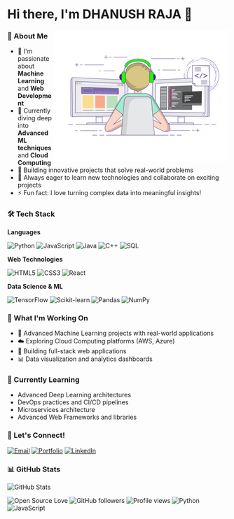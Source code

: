 # Hi there, I'm DHANUSH RAJA 👋

<img align="right" alt="Coding" width="400" src="https://raw.githubusercontent.com/devSouvik/devSouvik/master/gif3.gif">

### 🚀 About Me
- 🔭 I'm passionate about **Machine Learning** and **Web Development**
- 🌱 Currently diving deep into **Advanced ML techniques** and **Cloud Computing**
- 💼 Building innovative projects that solve real-world problems
- 🎯 Always eager to learn new technologies and collaborate on exciting projects
- ⚡ Fun fact: I love turning complex data into meaningful insights!

### 🛠️ Tech Stack

**Languages**

![Python](https://img.shields.io/badge/Python-3776AB?style=for-the-badge&logo=python&logoColor=white)
![JavaScript](https://img.shields.io/badge/JavaScript-F7DF1E?style=for-the-badge&logo=javascript&logoColor=black)
![Java](https://img.shields.io/badge/Java-ED8B00?style=for-the-badge&logo=java&logoColor=white)
![C++](https://img.shields.io/badge/C++-00599C?style=for-the-badge&logo=c%2B%2B&logoColor=white)
![SQL](https://img.shields.io/badge/SQL-4479A1?style=for-the-badge&logo=mysql&logoColor=white)

**Web Technologies**

![HTML5](https://img.shields.io/badge/HTML5-E34F26?style=for-the-badge&logo=html5&logoColor=white)
![CSS3](https://img.shields.io/badge/CSS3-1572B6?style=for-the-badge&logo=css3&logoColor=white)
![React](https://img.shields.io/badge/React-20232A?style=for-the-badge&logo=react&logoColor=61DAFB)

**Data Science & ML**

![TensorFlow](https://img.shields.io/badge/TensorFlow-FF6F00?style=for-the-badge&logo=tensorflow&logoColor=white)
![Scikit-learn](https://img.shields.io/badge/scikit--learn-F7931E?style=for-the-badge&logo=scikit-learn&logoColor=white)
![Pandas](https://img.shields.io/badge/pandas-150458?style=for-the-badge&logo=pandas&logoColor=white)
![NumPy](https://img.shields.io/badge/numpy-013243?style=for-the-badge&logo=numpy&logoColor=white)

### 🔭 What I'm Working On
- 🤖 Advanced Machine Learning projects with real-world applications
- ☁️ Exploring Cloud Computing platforms (AWS, Azure)
- 🚀 Building full-stack web applications
- 📊 Data visualization and analytics dashboards

### 🌱 Currently Learning
- Advanced Deep Learning architectures
- DevOps practices and CI/CD pipelines
- Microservices architecture
- Advanced Web Frameworks and libraries

  
### 🤝 Let's Connect!

<p align="center">
  
[![Email](https://img.shields.io/badge/Email-D14836?style=for-the-badge&logo=gmail&logoColor=white)](mailto:rdhanush22raja@gmail.com)
[![Portfolio](https://img.shields.io/badge/Portfolio-FF5722?style=for-the-badge&logo=todoist&logoColor=white)](https://dhanush-visions.vercel.app/)
[![LinkedIn](https://img.shields.io/badge/LinkedIn-0077B5?style=for-the-badge&logo=linkedin&logoColor=white)](https://www.linkedin.com/in/dhanush-raja-559a241aa/)

</p>

### 📊 GitHub Stats

<p align="left">
  <img src="https://github-readme-stats.vercel.app/api?username=DHANUSHRAJA22&show_icons=true&theme=dark&hide_border=true&count_private=true" alt="GitHub Stats" />
</p>

![Open Source Love](https://img.shields.io/badge/Open%20Source-❤️-brightgreen)
![GitHub followers](https://img.shields.io/github/followers/DHANUSHRAJA22?label=Follow&style=social)
![Profile views](https://img.shields.io/github/watchers/DHANUSHRAJA22/DHANUSHRAJA22?label=Profile%20Views&style=social)
![Python](https://img.shields.io/badge/python-%233776AB.svg?&style=flat&logo=python&logoColor=white)
![JavaScript](https://img.shields.io/badge/javascript-%23F7DF1E.svg?&style=flat&logo=javascript&logoColor=black)

